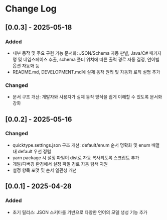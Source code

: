 # Change Log

## [0.0.3] - 2025-05-18

### Added
- 내부 동작 및 주요 구현 기능 문서화: JSON/Schema 자동 판별, Java/C# 패키지명 및 네임스페이스 추출, schema 폴더 위치에 따른 출력 경로 자동 결정, 언어별 옵션 자동화 등
- README.md, DEVELOPMENT.md에 실제 동작 원리 및 자동화 로직 설명 추가

### Changed
- 문서 구조 개선: 개발자와 사용자가 실제 동작 방식을 쉽게 이해할 수 있도록 문서화 강화

## [0.0.2] - 2025-05-16

### Changed
- quicktype.settings.json 구조 개선: default/enum 순서 명확화 및 enum 배열 내 default 우선 정렬
- yarn package 시 설정 파일이 dist로 자동 복사되도록 스크립트 추가
- 개발/디버깅 환경에서 설정 파일 경로 자동 탐색 지원
- 설정 항목 포맷 및 순서 일관성 개선

## [0.0.1] - 2025-04-28

### Added
- 초기 릴리스: JSON 스키마를 기반으로 다양한 언어의 모델 생성 기능 추가